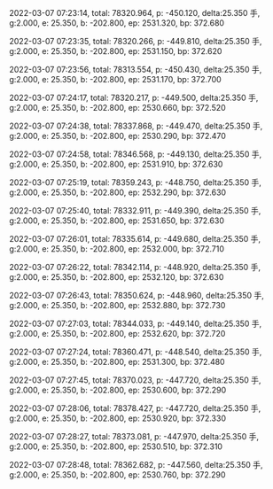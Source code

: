 2022-03-07 07:23:14, total: 78320.964, p: -450.120, delta:25.350 手, g:2.000, e: 25.350, b: -202.800, ep: 2531.320, bp: 372.680

2022-03-07 07:23:35, total: 78320.266, p: -449.810, delta:25.350 手, g:2.000, e: 25.350, b: -202.800, ep: 2531.150, bp: 372.620

2022-03-07 07:23:56, total: 78313.554, p: -450.430, delta:25.350 手, g:2.000, e: 25.350, b: -202.800, ep: 2531.170, bp: 372.700

2022-03-07 07:24:17, total: 78320.217, p: -449.500, delta:25.350 手, g:2.000, e: 25.350, b: -202.800, ep: 2530.660, bp: 372.520

2022-03-07 07:24:38, total: 78337.868, p: -449.470, delta:25.350 手, g:2.000, e: 25.350, b: -202.800, ep: 2530.290, bp: 372.470

2022-03-07 07:24:58, total: 78346.568, p: -449.130, delta:25.350 手, g:2.000, e: 25.350, b: -202.800, ep: 2531.910, bp: 372.630

2022-03-07 07:25:19, total: 78359.243, p: -448.750, delta:25.350 手, g:2.000, e: 25.350, b: -202.800, ep: 2532.290, bp: 372.630

2022-03-07 07:25:40, total: 78332.911, p: -449.390, delta:25.350 手, g:2.000, e: 25.350, b: -202.800, ep: 2531.650, bp: 372.630

2022-03-07 07:26:01, total: 78335.614, p: -449.680, delta:25.350 手, g:2.000, e: 25.350, b: -202.800, ep: 2532.000, bp: 372.710

2022-03-07 07:26:22, total: 78342.114, p: -448.920, delta:25.350 手, g:2.000, e: 25.350, b: -202.800, ep: 2532.120, bp: 372.630

2022-03-07 07:26:43, total: 78350.624, p: -448.960, delta:25.350 手, g:2.000, e: 25.350, b: -202.800, ep: 2532.880, bp: 372.730

2022-03-07 07:27:03, total: 78344.033, p: -449.140, delta:25.350 手, g:2.000, e: 25.350, b: -202.800, ep: 2532.620, bp: 372.720

2022-03-07 07:27:24, total: 78360.471, p: -448.540, delta:25.350 手, g:2.000, e: 25.350, b: -202.800, ep: 2531.300, bp: 372.480

2022-03-07 07:27:45, total: 78370.023, p: -447.720, delta:25.350 手, g:2.000, e: 25.350, b: -202.800, ep: 2530.600, bp: 372.290

2022-03-07 07:28:06, total: 78378.427, p: -447.720, delta:25.350 手, g:2.000, e: 25.350, b: -202.800, ep: 2530.920, bp: 372.330

2022-03-07 07:28:27, total: 78373.081, p: -447.970, delta:25.350 手, g:2.000, e: 25.350, b: -202.800, ep: 2530.510, bp: 372.310

2022-03-07 07:28:48, total: 78362.682, p: -447.560, delta:25.350 手, g:2.000, e: 25.350, b: -202.800, ep: 2530.760, bp: 372.290
